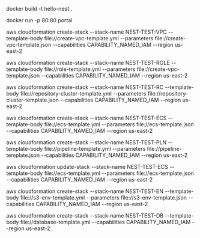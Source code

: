 docker build -t hello-nest .  

docker run -p 80:80 portal


aws cloudformation create-stack --stack-name NEST-TEST-VPC --template-body file://create-vpc-template.yml --parameters file://create-vpc-template.json --capabilities CAPABILITY_NAMED_IAM --region us-east-2

aws cloudformation create-stack --stack-name NEST-TEST-ROLE --template-body file://role-template.yml --parameters file://create-vpc-template.json --capabilities CAPABILITY_NAMED_IAM --region us-east-2


aws cloudformation create-stack --stack-name NEST-TEST-RC --template-body file://repository-cluster-template.yml --parameters file://repository-cluster-template.json --capabilities CAPABILITY_NAMED_IAM --region us-east-2

aws cloudformation create-stack --stack-name NEST-TEST-ECS --template-body file://ecs-template.yml --parameters file://ecs-template.json --capabilities CAPABILITY_NAMED_IAM --region us-east-2

aws cloudformation create-stack --stack-name NEST-TEST-PLN --template-body file://pipeline-template.yml --parameters file://pipeline-template.json --capabilities CAPABILITY_NAMED_IAM --region us-east-2

aws cloudformation update-stack --stack-name NEST-TEST-ECS --template-body file://ecs-template.yml --parameters file://ecs-template.json --capabilities CAPABILITY_NAMED_IAM --region us-east-2

aws cloudformation create-stack --stack-name NEST-TEST-EN --template-body file://s3-env-template.yml --parameters file://s3-env-template.json --capabilities CAPABILITY_NAMED_IAM --region us-east-2

aws cloudformation create-stack --stack-name NEST-TEST-DB --template-body file://database-template.yml  --capabilities CAPABILITY_NAMED_IAM --region us-east-2
